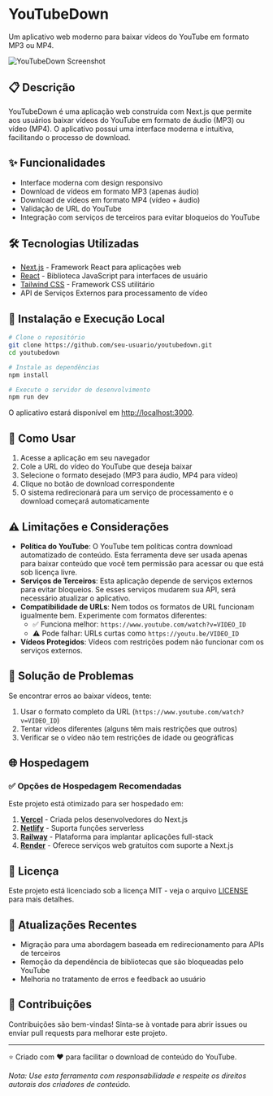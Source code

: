 # YouTubeDown

Um aplicativo web moderno para baixar vídeos do YouTube em formato MP3 ou MP4.

![YouTubeDown Screenshot](https://user-images.githubusercontent.com/example/youtubedown-screenshot.png)

## 📋 Descrição

YouTubeDown é uma aplicação web construída com Next.js que permite aos usuários baixar vídeos do YouTube em formato de áudio (MP3) ou vídeo (MP4). O aplicativo possui uma interface moderna e intuitiva, facilitando o processo de download.

## ✨ Funcionalidades

- Interface moderna com design responsivo
- Download de vídeos em formato MP3 (apenas áudio)
- Download de vídeos em formato MP4 (vídeo + áudio)
- Validação de URL do YouTube
- Integração com serviços de terceiros para evitar bloqueios do YouTube

## 🛠️ Tecnologias Utilizadas

- [Next.js](https://nextjs.org/) - Framework React para aplicações web
- [React](https://reactjs.org/) - Biblioteca JavaScript para interfaces de usuário
- [Tailwind CSS](https://tailwindcss.com/) - Framework CSS utilitário
- API de Serviços Externos para processamento de vídeo

## 🚀 Instalação e Execução Local

```bash
# Clone o repositório
git clone https://github.com/seu-usuario/youtubedown.git
cd youtubedown

# Instale as dependências
npm install

# Execute o servidor de desenvolvimento
npm run dev
```

O aplicativo estará disponível em [http://localhost:3000](http://localhost:3000).

## 📝 Como Usar

1. Acesse a aplicação em seu navegador
2. Cole a URL do vídeo do YouTube que deseja baixar
3. Selecione o formato desejado (MP3 para áudio, MP4 para vídeo)
4. Clique no botão de download correspondente
5. O sistema redirecionará para um serviço de processamento e o download começará automaticamente

## ⚠️ Limitações e Considerações

- **Política do YouTube**: O YouTube tem políticas contra download automatizado de conteúdo. Esta ferramenta deve ser usada apenas para baixar conteúdo que você tem permissão para acessar ou que está sob licença livre.
- **Serviços de Terceiros**: Esta aplicação depende de serviços externos para evitar bloqueios. Se esses serviços mudarem sua API, será necessário atualizar o aplicativo.
- **Compatibilidade de URLs**: Nem todos os formatos de URL funcionam igualmente bem. Experimente com formatos diferentes:
  - ✅ Funciona melhor: `https://www.youtube.com/watch?v=VIDEO_ID`
  - ⚠️ Pode falhar: URLs curtas como `https://youtu.be/VIDEO_ID`
- **Vídeos Protegidos**: Vídeos com restrições podem não funcionar com os serviços externos.

## 🔄 Solução de Problemas

Se encontrar erros ao baixar vídeos, tente:

1. Usar o formato completo da URL (`https://www.youtube.com/watch?v=VIDEO_ID`)
2. Tentar vídeos diferentes (alguns têm mais restrições que outros)
3. Verificar se o vídeo não tem restrições de idade ou geográficas

## 🌐 Hospedagem

### ✅ Opções de Hospedagem Recomendadas

Este projeto está otimizado para ser hospedado em:

1. **[Vercel](https://vercel.com/)** - Criada pelos desenvolvedores do Next.js
2. **[Netlify](https://www.netlify.com/)** - Suporta funções serverless
3. **[Railway](https://railway.app/)** - Plataforma para implantar aplicações full-stack
4. **[Render](https://render.com/)** - Oferece serviços web gratuitos com suporte a Next.js

## 📄 Licença

Este projeto está licenciado sob a licença MIT - veja o arquivo [LICENSE](LICENSE) para mais detalhes.

## 🔄 Atualizações Recentes

- Migração para uma abordagem baseada em redirecionamento para APIs de terceiros
- Remoção da dependência de bibliotecas que são bloqueadas pelo YouTube
- Melhoria no tratamento de erros e feedback ao usuário

## 🤝 Contribuições

Contribuições são bem-vindas! Sinta-se à vontade para abrir issues ou enviar pull requests para melhorar este projeto.

---

⭐ Criado com ❤️ para facilitar o download de conteúdo do YouTube.

_Nota: Use esta ferramenta com responsabilidade e respeite os direitos autorais dos criadores de conteúdo._
